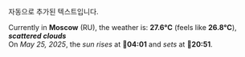 
자동으로 추가된 텍스트입니다.

<!--START_SECTION:weather:moscow-->
Currently in **Moscow** (RU), the weather is: **27.6°C** (feels like **26.8°C**), ***scattered clouds***<br/>
On *May 25, 2025*, the *sun rises* at 🌅**04:01** and *sets* at 🌇**20:51**.
<!--END_SECTION:weather-->
